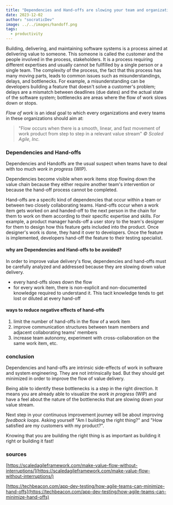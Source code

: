 ```yaml
---
title: "Dependencies and Hand-offs are slowing your team and organization down"
date: 2023-12-02
author: "socraticDev"
image: ../../images/handoff.png
tags:
  - productivity
---
```


Building, delivering, and maintaining software systems is a process aimed at
delivering value to someone. This someone is called the customer and
the people involved in the process, stakeholders. It is a process
requiring different expertises and usually cannot be fullfilled by a single
person or a single team. The complexity of the process, the fact that this
process has many moving parts, leads to common issues such as misunderstandings,
delays, and bottlenecks. For example, a misunderstanding can be developers building
a feature that doesn't solve a customer's problem; delays are a mismatch
between deadlines (due dates) and the actual state of the software system;
bottlenecks are areas where the flow of work slows down or stops.

_Flow of work_ is an ideal goal to which every organizations and every teams in
these organizations should aim at:

> "Flow occurs when there is a smooth, linear, and fast movement of work product from step to step in a relevant value stream"
> <cite>© Scaled Agile, Inc.</cite>

### Dependencies and Hand-offs

Dependencies and Handoffs are the usual suspect when teams have to deal with
too much _work in progress_ (WIP).

Dependencies become visible when work items stop flowing down the value chain
because they either require another team's intervention or because the hand-off
process cannot be completed.

Hand-offs are a specifc kind of dependencies that occur within a team or
between two closely collaborating teams. Hand-offs occur when a work item gets
worked on and handed-off to the next person in the chain for them to work on them according
to their specific expertise and skills. For example, a product manager
hands-off a user story to the team's designer for them to design how this feature
gets included into the product. Once designer's work is done, they hand it over
to developers. Once the feature is implemented, developers hand-off the feature
to their testing specialist.

#### why are Dependencies and Hand-offs to be avoided?

In order to improve value delivery's flow, dependencies and hand-offs must be
carefully analyzed and addressed because they are slowing down value delivery.

- every hand-offs slows down the flow
- for every work item, there is non-explicit and non-documented knowledge required to understand it.
  This tacit knowledge tends to get lost or diluted at every hand-off

#### ways to reduce negative effects of hand-offs

1. limit the number of hand-offs in the flow of a work item
2. improve communication structures between team members and adjacent
   collaborating teams' members
3. increase team autonomy, experiment with cross-collaboration on the same work
   item, etc.

### conclusion

Dependencies and hand-offs are intrinsic side-effects of work in software
and system engineering. They are not intrinsically bad. But they should get
minimized in order to improve the flow of value delivery.

Being able to identify these bottlenecks is a step in the right direction. It
means you are already able to visualize the _work in progress_ (WIP) and have a
feel about the nature of the bottlenecks that are slowing down your value stream.

Next step in your continuous improvement journey will be about improving _feedback loops_.
Asking yourself "Am I building the right thing?" and "How satisfied are my
customers with my product?".

Knowing that you are building the right thing is as important as building it
right or building it fast!

### sources

[https://scaledagileframework.com/make-value-flow-without-interruptions/](https://scaledagileframework.com/make-value-flow-without-interruptions/)

[https://techbeacon.com/app-dev-testing/how-agile-teams-can-minimize-hand-offs](https://techbeacon.com/app-dev-testing/how-agile-teams-can-minimize-hand-offs)
